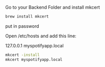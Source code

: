 Go to your Backend Folder and install mkcert

```bash
brew install mkcert
```

put in password

Open /etc/hosts and add this line:

127.0.0.1 myspotifyapp.local

```bash
mkcert -install
mkcert myspotifyapp.local
```
